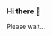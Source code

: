 ### Hi there 👋

<!--
**ArianaEstrella/ArianaEstrella** is a ✨ _special_ ✨ repository because its `README.md` (this file) appears on your GitHub profile.

Here are some ideas to get you started:

- 🔭 I’m currently working on ...
- 🌱 I’m currently learning ...
- 👯 I’m looking to collaborate on ...
- 🤔 I’m looking for help with ...
- 💬 Ask me about ...
- 📫 How to reach me: ...
- 😄 Pronouns: ...
- ⚡ Fun fact: ...
-->
<!DOCTYPE html>
<html lang="en">

<head>
  <meta charset="UTF-8" />
  <meta http-equiv="X-UA-Compatible" content="IE=edge,chrome=1" />
  <meta name="viewport"
    content="width=device-width, user-scalable=no, initial-scale=1.0, maximum-scale=1.0, minimum-scale=1.0" />
  <meta name="description" content="Awesome GitHub Profile Readme Templates" />
  <title>Awesome GitHub Profile Readme Templates</title>
  <link rel="stylesheet" href="//cdn.jsdelivr.net/npm/docsify-sidebar-collapse/dist/sidebar-folder.min.css" />

  <link rel="stylesheet" href="//cdn.jsdelivr.net/npm/docsify-darklight-theme@3/dist/docsify-themeable/style.min.css"
    type="text/css">

  <!-- docsify-themeable styles-->
  <link rel="stylesheet" href="//cdn.jsdelivr.net/npm/docsify-themeable@0/dist/css/theme-simple.css" title="light">
  <link rel="stylesheet alternative" href="//cdn.jsdelivr.net/npm/docsify-themeable@0/dist/css/theme-simple-dark.css"
    title="dark">

  <style>
    .sidebar-nav li>a[href^="/"]:not([href*="?id="]),
    .sidebar-nav li>a[href^="/"]:not([href*="?id="])~ul a,
    .sidebar-nav li>a[href^="#/"]:not([href*="?id="]),
    .sidebar-nav li>a[href^="#/"]:not([href*="?id="])~ul a {
      padding: 0;
    }

    .sidebar-nav li.collapse>a[href^="/"]:not([href*="?id="]):not(:only-child),
    .sidebar-nav li.collapse>a[href^="#/"]:not([href*="?id="]):not(:only-child),
    .sidebar-nav li.active>a[href^="/"]:not([href*="?id="]):not(:only-child),
    .sidebar-nav li.active>a[href^="#/"]:not([href*="?id="]):not(:only-child) {
      background: transparent;
    }
  </style>
</head>

<body>
  <div id="app">Please wait...</div>

  <script>
    window.$docsify = {
      search: [
        '/_sidebar',
      ],

      name: 'Awesome Github Profile Readme Templates',
      basePath: "https://raw.githubusercontent.com/durgeshsamariya/awesome-github-profile-readme-templates/master/",
      loadSidebar: true,
      auto2top: true,
      sidebarDisplayLevel: 1,
    }
  </script>


  <script src="//cdn.jsdelivr.net/npm/docsify/lib/docsify.min.js"></script>

  <!-- plugins -->
  <script src="//cdn.jsdelivr.net/npm/docsify-darklight-theme@3/dist/docsify-themeable/main.min.js"
    type="text/javascript">
    </script>
  <script src="//cdn.jsdelivr.net/npm/docsify-darklight-theme@3/dist/docsify-themeable/index.min.js"
    type="text/javascript">
    </script>
  <script src="//cdn.jsdelivr.net/npm/docsify-sidebar-collapse/dist/docsify-sidebar-collapse.min.js"></script>
  <script src="//cdn.jsdelivr.net/npm/docsify/lib/plugins/search.min.js"></script>
</body>

</html>

